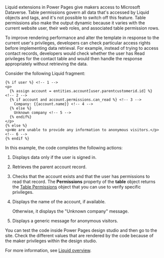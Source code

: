 Liquid extensions in Power Pages give makers access to Microsoft Dataverse. Table permissions govern all data that's accessed by Liquid objects and tags, and it's not possible to switch off this feature. Table permissions also make the output dynamic because it varies with the current website user, their web roles, and associated table permission rows.

To improve rendering performance and alter the template in response to the current user's privileges, developers can check particular access rights before implementing data retrieval. For example, instead of trying to access contact records, developers would check whether the user has Read privileges for the contact table and would then handle the response appropriately without retrieving the data.

Consider the following Liquid fragment:

```twig
{% if user %} <!-- 1 -->
<p>
  {% assign account = entities.account[user.parentcustomerid.id] %} <!-- 2 -->
  {% if account and account.permissions.can_read %} <!-- 3 -->
    Company: {{account.name}} <!-- 4 -->
  {% else %}
    Unknown company <!-- 5 -->
  {% endif%}
</p>
{% else %}
<p>We are unable to provide any information to anonymous visitors.</p> <!-- 6 -->
{% endif %}
```

In this example, the code completes the following actions:

1. Displays data only if the user is signed in.

1. Retrieves the parent account record.

1. Checks that the account exists and that the user has permissions to read that record. The **Permissions** property of the **table** object returns the  [Table Permissions](/power-pages/configure/liquid/liquid-objects?azure-portal=true#table-permissions) object that you can use to verify specific privileges.

1. Displays the name of the account, if available.

   Otherwise, it displays the "Unknown company" message.

1. Displays a generic message for anonymous visitors.

You can test the code inside Power Pages design studio and then go to the site. Check the different values that are rendered by the code because of the maker privileges within the design studio.

For more information, see [Liquid overview](/power-pages/configure/liquid/liquid-overview?azure-portal=true).
